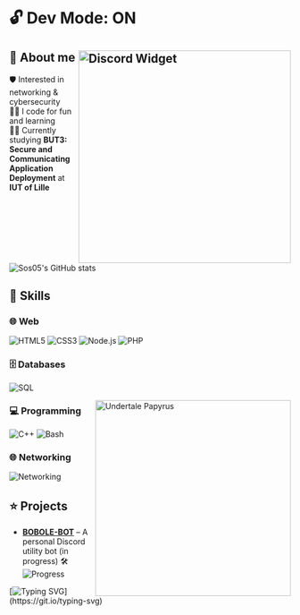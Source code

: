 # 🔓 Dev Mode: ON

## 🔎 About me <a href="https://discord.com/users/563382607727820801"><img src="https://discord.c99.nl/widget/theme-3/563382607727820801.png" alt="Discord Widget" width="380" align="right"/></a>

🛡️ Interested in networking & cybersecurity<br>
👨‍💻 I code for fun and learning<br>
👨‍🎓 Currently studying **BUT3: Secure and Communicating Application Deployment** at **IUT of Lille**<br>

![Sos05's GitHub stats](https://github-readme-stats.vercel.app/api?username=Sos05&show_icons=true&theme=tokyonight)


## 🎯 Skills

### 🌐 Web
![HTML5](https://img.shields.io/badge/HTML5-E34F26?style=for-the-badge&logo=html5&logoColor=white)
![CSS3](https://img.shields.io/badge/CSS3-1572B6?style=for-the-badge&logo=css3&logoColor=white)
![Node.js](https://img.shields.io/badge/Node.js-339933?style=for-the-badge&logo=node.js&logoColor=white)
![PHP](https://img.shields.io/badge/PHP-777BB4?style=for-the-badge&logo=php&logoColor=white)

### 🗄️ Databases
![SQL](https://img.shields.io/badge/SQL-4479A1?style=for-the-badge&logo=mysql&logoColor=white)

<a href="#"><img src="https://github.com/user-attachments/assets/c084734e-b9c6-4ea4-81f6-0e89ebaad5db" alt="Undertale Papyrus" width="350" align="right"/></a>

### 💻 Programming
![C++](https://img.shields.io/badge/C++-00599C?style=for-the-badge&logo=cplusplus&logoColor=white)
![Bash](https://img.shields.io/badge/Bash-4EAA25?style=for-the-badge&logo=gnubash&logoColor=white)

### 🌐 Networking
![Networking](https://img.shields.io/badge/Networking-Basics-blue?style=for-the-badge&logo=cisco&logoColor=white)



## ⭐ Projects
- **[BOBOLE-BOT](https://github.com/Sos05/BOBOLE-BOT/)** – A personal Discord utility bot (in progress) 🛠️  
  ![Progress](https://img.shields.io/badge/Progress-40%25-yellow)


[![Typing SVG](https://readme-typing-svg.demolab.com/?pause=2500&speed=50&lines=Get+out+of+here.;There%E2%80%99s+nothing+down+here.;Why+are+you+waiting%3F;Stop.+Seriously.;Think+there%E2%80%99s+a+feature%3F+Nope.;Just+plain+text.;Wow,+you%E2%80%99re+committed.+Respect%E2%80%A6;Still+here%3F+You+wasted+your+time.)](https://git.io/typing-svg)
